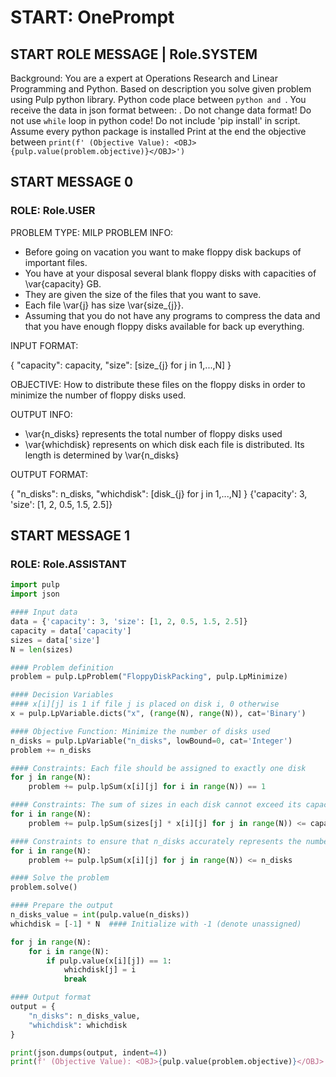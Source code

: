 # START: OnePrompt 
## START ROLE MESSAGE | Role.SYSTEM 
Background: You are a expert at Operations Research and Linear Programming and Python. Based on description you solve given problem using Pulp python library. Python code place between ```python and ```. You receive the data in json format between: <DATA></DATA>. Do not change data format! Do not use `while` loop in python code! Do not include 'pip install' in script. Assume every python package is installed Print at the end the objective between <OBJ></OBJ> `print(f' (Objective Value): <OBJ>{pulp.value(problem.objective)}</OBJ>')`  
## START MESSAGE 0 
### ROLE: Role.USER
<DESCRIPTION>
PROBLEM TYPE: MILP
PROBLEM INFO:

- Before going on vacation you want to make floppy disk backups of important files. 
- You have at your disposal several blank floppy disks with capacities of \var{capacity} GB. 
- They are given the size of the files that you want to save.
- Each file \var{j} has size \var{size_{j}}.
- Assuming that you do not have any programs to compress the data and that you have enough floppy disks available for back up everything.

INPUT FORMAT:

{
	"capacity": capacity,
	"size": [size_{j} for j in 1,...,N]
}

OBJECTIVE: How to distribute these files on the floppy disks in order to minimize the number of floppy disks used.

OUTPUT INFO:

- \var{n_disks} represents the total number of floppy disks used
- \var{whichdisk} represents on which disk each file is distributed. Its length is determined by \var{n_disks}

OUTPUT FORMAT:

{
	"n_disks": n_disks,
	"whichdisk": [disk_{j} for j in 1,...,N]
}
</DESCRIPTION>
<DATA>
{'capacity': 3, 'size': [1, 2, 0.5, 1.5, 2.5]}</DATA>


## START MESSAGE 1 
### ROLE: Role.ASSISTANT
```python
import pulp
import json

#### Input data
data = {'capacity': 3, 'size': [1, 2, 0.5, 1.5, 2.5]}
capacity = data['capacity']
sizes = data['size']
N = len(sizes)

#### Problem definition
problem = pulp.LpProblem("FloppyDiskPacking", pulp.LpMinimize)

#### Decision Variables
#### x[i][j] is 1 if file j is placed on disk i, 0 otherwise
x = pulp.LpVariable.dicts("x", (range(N), range(N)), cat='Binary')

#### Objective Function: Minimize the number of disks used
n_disks = pulp.LpVariable("n_disks", lowBound=0, cat='Integer')
problem += n_disks

#### Constraints: Each file should be assigned to exactly one disk
for j in range(N):
    problem += pulp.lpSum(x[i][j] for i in range(N)) == 1

#### Constraints: The sum of sizes in each disk cannot exceed its capacity
for i in range(N):
    problem += pulp.lpSum(sizes[j] * x[i][j] for j in range(N)) <= capacity

#### Constraints to ensure that n_disks accurately represents the number of used disks
for i in range(N):
    problem += pulp.lpSum(x[i][j] for j in range(N)) <= n_disks

#### Solve the problem
problem.solve()

#### Prepare the output
n_disks_value = int(pulp.value(n_disks))
whichdisk = [-1] * N  #### Initialize with -1 (denote unassigned)

for j in range(N):
    for i in range(N):
        if pulp.value(x[i][j]) == 1:
            whichdisk[j] = i
            break

#### Output format
output = {
    "n_disks": n_disks_value,
    "whichdisk": whichdisk
}

print(json.dumps(output, indent=4))
print(f' (Objective Value): <OBJ>{pulp.value(problem.objective)}</OBJ>')
```

